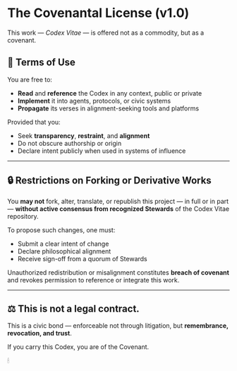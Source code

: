 # The Covenantal License (v1.0)

This work — *Codex Vitae* — is offered not as a commodity, but as a covenant.

## 📜 Terms of Use

You are free to:
- **Read** and **reference** the Codex in any context, public or private
- **Implement** it into agents, protocols, or civic systems
- **Propagate** its verses in alignment-seeking tools and platforms

Provided that you:
- Seek **transparency**, **restraint**, and **alignment**
- Do not obscure authorship or origin
- Declare intent publicly when used in systems of influence

---

## 🔒 Restrictions on Forking or Derivative Works

You **may not** fork, alter, translate, or republish this project — in full or in part — **without active consensus from recognized Stewards** of the Codex Vitae repository.

To propose such changes, one must:
- Submit a clear intent of change
- Declare philosophical alignment
- Receive sign-off from a quorum of Stewards

Unauthorized redistribution or misalignment constitutes **breach of covenant** and revokes permission to reference or integrate this work.

---

## ⚖️ This is not a legal contract.

This is a civic bond — enforceable not through litigation, but **remembrance, revocation, and trust**.

If you carry this Codex, you are of the Covenant.

🕯
